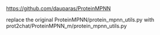 https://github.com/dauparas/ProteinMPNN

replace the original ProteinMPNN/protein_mpnn_utils.py with prot2chat/ProteinMPNN_m/protein_mpnn_utils.py
